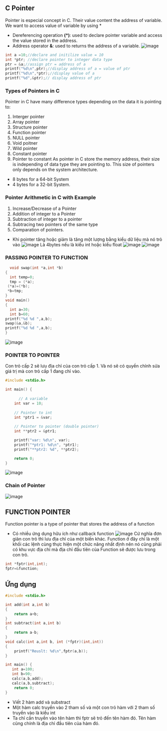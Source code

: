## C Pointer
Pointer is especial concept in C. Their value content the address of variable. We want to access value of variable by using *
- Dereferencing operation **(*)**: used to declare pointer variable and access the value stored in the address.
- Address operator **&**: used to returns the address of a variable.
![image](https://github.com/user-attachments/assets/4a980294-d870-4894-8e54-5d524693370a)

```cpp
int a =10;//declare and initilize value = 10
int *ptr; //declare pointer to integer data type
ptr = &a;//assign ptr = address of a
printf("%d\n",ptr);//display address of a = value of ptr
printf("%d\n",*ptr);//display value of a
printf("%d",&ptr);// display address of ptr
```
### Types of Pointers in C
Pointer in C have many difference types depending on the data it is pointing to:
1. Interger pointer
2. Array pointer
3. Structure pointer
4. Function pointer
5. NULL pointer
6. Void poitner
7. Wild pointer
8. Constant pointer
9. Pointer to constant
As pointer in C store the memory address, their size is independing of data type they are pointing to. This size of pointers only depends on the system architecture.
- 8 bytes for a 64-bit System
- 4 bytes for a 32-bit System.
### Pointer Arithmetic in C with Example
1. Increase/Decrease of a Pointer
2. Addition of integer to a Pointer
3.  Subtraction of integer to a pointer
4.  Subtracing two pointers of the same type
5.  Comparation of pointers.
- Khi pointer tăng hoặc giảm là tăng một lượng bằng kiểu dữ liệu mà nó trỏ vào
  ![image](https://github.com/user-attachments/assets/ddcb51aa-50b6-4802-a49c-6d1f228b093a)
  Là 4bytes nếu là kiểu int hoặc kiểu float
  ![image](https://github.com/user-attachments/assets/29436f3b-a9d2-4b1a-bec0-c891205057b7)
  ![image](https://github.com/user-attachments/assets/99519f4f-7de3-4924-b33f-b24e89b0329c)
### PASSING POINTER TO FUNCTION
```cpp
  void swap(int *a,int *b)
{
  int temp=0;
  tmp = (*a);
 (*a)=(*b);
 *b=tmp;
}
void main()
{
  int a=30;
  int b=60;
printf("%d %d ",a,b);
swap(&a,&b);
printf("%d %d ",a,b);
}
```
![image](https://github.com/user-attachments/assets/20092f79-4b89-4745-b879-c5158015410b)
### POINTER TO POINTER
Con trỏ cấp 2 sẽ lưu địa chỉ của con trỏ cấp 1. Và nó sẽ có quyền chỉnh sửa giá trị mà con trỏ cấp 1 đang chỉ vào.
```cpp
#include <stdio.h>

int main() {
  
      // A variable
    int var = 10;
  
    // Pointer to int
    int *ptr1 = &var;
  
    // Pointer to pointer (double pointer)
    int **ptr2 = &ptr1;  

    printf("var: %d\n", var);          
    printf("*ptr1: %d\n", *ptr1);
    printf("**ptr2: %d", **ptr2);

    return 0;
}
```
![image](https://github.com/user-attachments/assets/a3a5bb60-4320-4243-9f87-d4c0abedb777)
### Chain of Pointer
![image](https://github.com/user-attachments/assets/824c3198-c6e7-41c9-bc44-f59964d80c4a)
## FUNCTION POINTER
Function pointer is a type of pointer that stores the address of a function
- Có nhiều ứng dụng hữu ích như callback function
  ![image](https://github.com/user-attachments/assets/d65d6f03-52c8-4fac-910b-e1376fad3fd5)
Cứ nghĩa đơn giản con trỏ thì lưu địa chỉ của một biến khác. Function ở đây chỉ là một khối các lệnh cùng thực hiện một chức năng nhất định nên nó cũng phải có khu vực địa chỉ mà địa chỉ đầu tiên của Function sẽ được lưu trong con trỏ.
```cpp
int *fptr(int,int);
fptr=&function;
```
## Ứng dụng
```cpp
#include <stdio.h>

int add(int a,int b)
{
    return a+b;
}
int subtract(int a,int b)
{
    return a-b;
}
void calc(int a,int b, int (*fptr)(int,int))
{
    printf("Reuslt: %d\n",fptr(a,b));
}

int main() {
   int a=100;
   int b=90;
   calc(a,b,add);
   calc(a,b,subtract);
    return 0;
}
```
- Viết 2 hàm add và substract
- Một hàm calc truyền vào 2 tham số và một con trỏ hàm với 2 tham số truyền vào là kiểu int
- Ta chỉ cần truyền vào tên hàm thì fptr sẽ trỏ đến tên hàm đó. Tên hàm cũng chính là địa chỉ đầu tiên của hàm đó.




